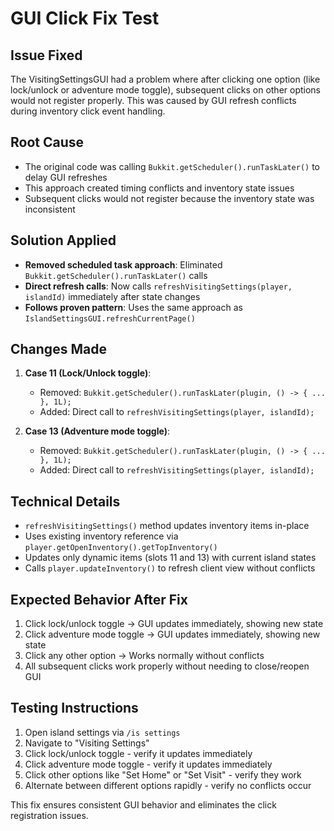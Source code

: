 # GUI Click Fix Test

## Issue Fixed
The VisitingSettingsGUI had a problem where after clicking one option (like lock/unlock or adventure mode toggle), subsequent clicks on other options would not register properly. This was caused by GUI refresh conflicts during inventory click event handling.

## Root Cause
- The original code was calling `Bukkit.getScheduler().runTaskLater()` to delay GUI refreshes
- This approach created timing conflicts and inventory state issues 
- Subsequent clicks would not register because the inventory state was inconsistent

## Solution Applied
- **Removed scheduled task approach**: Eliminated `Bukkit.getScheduler().runTaskLater()` calls
- **Direct refresh calls**: Now calls `refreshVisitingSettings(player, islandId)` immediately after state changes
- **Follows proven pattern**: Uses the same approach as `IslandSettingsGUI.refreshCurrentPage()`

## Changes Made
1. **Case 11 (Lock/Unlock toggle)**:
   - Removed: `Bukkit.getScheduler().runTaskLater(plugin, () -> { ... }, 1L);`
   - Added: Direct call to `refreshVisitingSettings(player, islandId);`

2. **Case 13 (Adventure mode toggle)**:
   - Removed: `Bukkit.getScheduler().runTaskLater(plugin, () -> { ... }, 1L);`
   - Added: Direct call to `refreshVisitingSettings(player, islandId);`

## Technical Details
- `refreshVisitingSettings()` method updates inventory items in-place
- Uses existing inventory reference via `player.getOpenInventory().getTopInventory()`
- Updates only dynamic items (slots 11 and 13) with current island states
- Calls `player.updateInventory()` to refresh client view without conflicts

## Expected Behavior After Fix
1. Click lock/unlock toggle → GUI updates immediately, showing new state
2. Click adventure mode toggle → GUI updates immediately, showing new state  
3. Click any other option → Works normally without conflicts
4. All subsequent clicks work properly without needing to close/reopen GUI

## Testing Instructions
1. Open island settings via `/is settings`
2. Navigate to "Visiting Settings"
3. Click lock/unlock toggle - verify it updates immediately
4. Click adventure mode toggle - verify it updates immediately
5. Click other options like "Set Home" or "Set Visit" - verify they work
6. Alternate between different options rapidly - verify no conflicts occur

This fix ensures consistent GUI behavior and eliminates the click registration issues.
